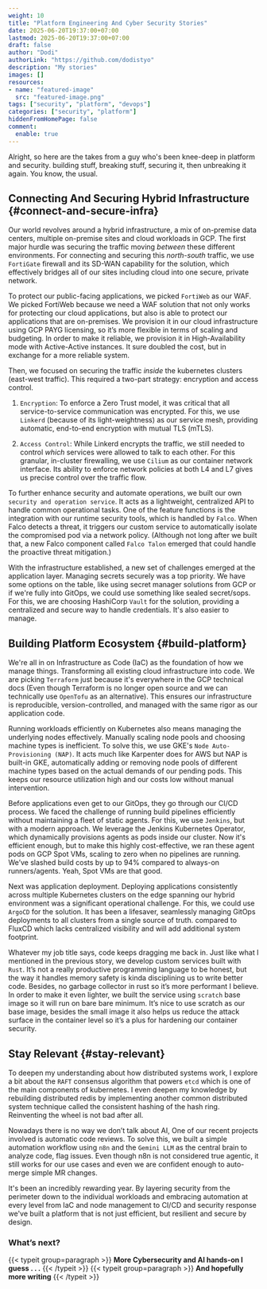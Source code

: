 ```yaml
---
weight: 10
title: "Platform Engineering And Cyber Security Stories"
date: 2025-06-20T19:37:00+07:00
lastmod: 2025-06-20T19:37:00+07:00
draft: false
author: "Dodi"
authorLink: "https://github.com/dodistyo"
description: "My stories"
images: []
resources:
- name: "featured-image"
  src: "featured-image.png"
tags: ["security", "platform", "devops"]
categories: ["security", "platform"]
hiddenFromHomePage: false
comment:
  enable: true
---
```


Alright, so here are the takes from a guy who's been knee-deep in platform and security. building stuff, breaking stuff, securing it, then unbreaking it again. You know, the usual.
<!--more-->
## Connecting And Securing Hybrid Infrastructure {#connect-and-secure-infra}
Our world revolves around a hybrid infrastructure, a mix of on-premise data centers, multiple on-premise sites and cloud workloads in GCP. The first major hurdle was securing the traffic moving *between* these different environments. For connecting and securing this *north-south* traffic, we use `FortiGate` firewall and its SD-WAN capability for the solution, which effectively bridges all of our sites including cloud into one secure, private network.


To protect our public-facing applications, we picked `FortiWeb` as our WAF. We picked FortiWeb because we need a WAF solution that not only works for protecting our cloud applications, but also is able to protect our applications that are on-premises. We provision it in our cloud infrastructure using GCP PAYG licensing, so it’s more flexible in terms of scaling and budgeting. In order to make it reliable, we provision it in High-Availability mode with Active-Active instances. It sure doubled the cost, but in exchange for a more reliable system.


Then, we focused on securing the traffic *inside* the kubernetes clusters (east-west traffic). This required a two-part strategy: encryption and access control.


1. `Encryption`: To enforce a Zero Trust model, it was critical that all service-to-service communication was encrypted. For this, we use `Linkerd` (because of its light-weightness) as our service mesh, providing automatic, end-to-end encryption with mutual TLS (mTLS).

2. `Access Control`: While Linkerd encrypts the traffic, we still needed to control *which* services were allowed to talk to each other. For this granular, in-cluster firewalling, we use `Cilium` as our container network interface. Its ability to enforce network policies at both L4 and L7 gives us precise control over the traffic flow.

To further enhance security and automate operations, we built our own `security and operation service`. It acts as a lightweight, centralized API to handle common operational tasks. One of the feature functions is the integration with our runtime security tools, which is handled by `Falco`. When Falco detects a threat, it triggers our custom service to automatically isolate the compromised pod via a network policy. (Although not long after we built that, a new Falco component called `Falco Talon` emerged that could handle the proactive threat mitigation.)

With the infrastructure established, a new set of challenges emerged at the application layer. Managing secrets securely was a top priority. We have some options on the table, like using secret manager solutions from GCP or if we're fully into GitOps, we could use something like sealed secret/sops. For this, we are choosing HashiCorp `Vault` for the solution, providing a centralized and secure way to handle credentials. It's also easier to manage.



## Building Platform Ecosystem {#build-platform}
We're all in on Infrastructure as Code (IaC) as the foundation of how we manage things. Transforming all existing cloud infrastructure into code. We are picking `Terraform` just because it's everywhere in the GCP technical docs (Even though Terraform is no longer open source and we can technically use `OpenTofu` as an alternative). This ensures our infrastructure is reproducible, version-controlled, and managed with the same rigor as our application code.



Running workloads efficiently on Kubernetes also means managing the underlying nodes effectively. Manually scaling node pools and choosing machine types is inefficient. To solve this, we use GKE's `Node Auto-Provisioning (NAP)`. It acts much like Karpenter does for AWS but NAP is built-in GKE, automatically adding or removing node pools of different machine types based on the actual demands of our pending pods. This keeps our resource utilization high and our costs low without manual intervention.



Before applications even get to our GitOps, they go through our CI/CD process. We faced the challenge of running build pipelines efficiently without maintaining a fleet of static agents. For this, we use `Jenkins`, but with a modern approach. We leverage the Jenkins Kubernetes Operator, which dynamically provisions agents as pods inside our cluster. Now it's efficient enough, but to make this highly cost-effective, we ran these agent pods on GCP Spot VMs, scaling to zero when no pipelines are running. We’ve slashed build costs by up to 94% compared to always-on runners/agents. Yeah, Spot VMs are that good.



Next was application deployment. Deploying applications consistently across multiple Kubernetes clusters on the edge spanning our hybrid environment was a significant operational challenge. For this, we could use `ArgoCD` for the solution. It has been a lifesaver, seamlessly managing GitOps deployments to all clusters from a single source of truth. compared to FluxCD which lacks centralized visibility and will add additional system footprint.



Whatever my job title says, code keeps dragging me back in. Just like what I mentioned in the previous story, we develop custom services built with `Rust`. It’s not a really productive programming language to be honest, but the way it handles memory safety is kinda disciplining us to write better code. Besides, no garbage collector in rust so it’s more performant I believe. In order to make it even lighter, we built the service using `scratch` base image so it will run on bare bare minimum. It’s nice to use scratch as our base image, besides the small image it also helps us reduce the attack surface in the container level so it’s a plus for hardening our container security.



## Stay Relevant {#stay-relevant}
To deepen my understanding about how distributed systems work, I explore a bit about the `RAFT` consensus algorithm that powers `etcd` which is one of the main components of kubernetes. I even deepen my knowledge by rebuilding distributed redis by implementing another common distributed system technique called the consistent hashing of the hash ring. Reinventing the wheel is not bad after all.

Nowadays there is no way we don’t talk about AI, One of our recent projects involved is automatic code reviews. To solve this, we built a simple automation workflow using `n8n` and the `Gemini LLM` as the central brain to analyze code, flag issues. Even though n8n is not considered true agentic, it still works for our use cases and even we are confident enough to auto-merge simple MR changes.

It's been an incredibly rewarding year. By layering security from the perimeter down to the individual workloads and embracing automation at every level from IaC and node management to CI/CD and security response we've built a platform that is not just efficient, but resilient and secure by design.

### What’s next?
{{< typeit group=paragraph >}}
**More Cybersecurity and AI hands-on I guess . . .**
{{< /typeit >}}
{{< typeit group=paragraph >}}
**And hopefully more writing**
{{< /typeit >}}